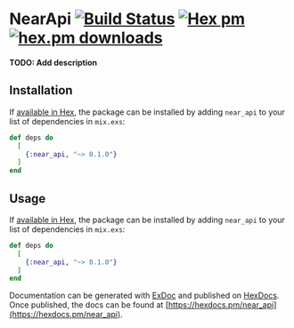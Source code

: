 # NearApi [![Build Status](https://github.com/alexfilatov/near_api/workflows/CI/badge.svg?branch=main)](https://github.com/alexfilatov/near_api/actions?query=workflow%3ACI) [![Hex pm](https://img.shields.io/hexpm/v/near_api.svg?style=flat)](https://hex.pm/packages/near_api) [![hex.pm downloads](https://img.shields.io/hexpm/dt/near_api.svg?style=flat)](https://hex.pm/packages/near_api)

**TODO: Add description**

## Installation

If [available in Hex](https://hex.pm/docs/publish), the package can be installed
by adding `near_api` to your list of dependencies in `mix.exs`:

```elixir
def deps do
  [
    {:near_api, "~> 0.1.0"}
  ]
end
```

## Usage

If [available in Hex](https://hex.pm/docs/publish), the package can be installed
by adding `near_api` to your list of dependencies in `mix.exs`:

```elixir
def deps do
  [
    {:near_api, "~> 0.1.0"}
  ]
end
```

Documentation can be generated with [ExDoc](https://github.com/elixir-lang/ex_doc)
and published on [HexDocs](https://hexdocs.pm). Once published, the docs can
be found at [https://hexdocs.pm/near_api](https://hexdocs.pm/near_api).

